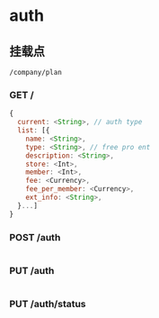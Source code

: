 # auth

## 挂载点
```
/company/plan
```


### GET /

```javascript
{
  current: <String>, // auth type
  list: [{
    name: <String>,
    type: <String>, // free pro ent
    description: <String>,
    store: <Int>,
    member: <Int>,
    fee: <Currency>,
    fee_per_member: <Currency>,
    ext_info: <String>,
  }...]
}
```

### POST /auth
```javascript

```

### PUT /auth
```javascript

```

### PUT /auth/status
```javascript

```
